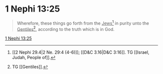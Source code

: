 # 1 Nephi 13:25

> Wherefore, these things go forth from the <u>Jews</u>[^a] in purity unto the <u>Gentiles</u>[^b], according to the truth which is in God.

[1 Nephi 13:25](https://www.churchofjesuschrist.org/study/scriptures/bofm/1-ne/13?lang=eng&id=p25#p25)


[^a]: [[2 Nephi 29.4|2 Ne. 29:4 (4-6)]]; [[D&C 3.16|D&C 3:16]]. TG [[Israel, Judah, People of]].
[^b]: TG [[Gentiles]].
